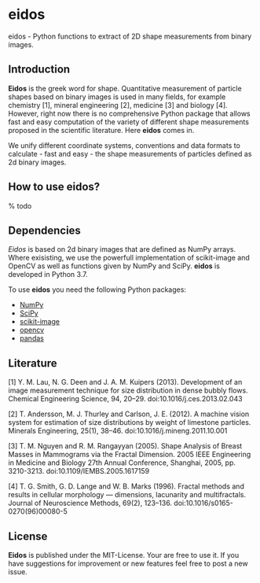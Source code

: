 # eidos
eidos - Python functions to extract of 2D shape measurements from binary images.

## Introduction
**Eidos** is the greek word for shape. Quantitative measurement of particle shapes based on binary images is used in many fields, for example chemistry [1], mineral engineering [2], medicine [3] and biology [4]. However, right now there is no comprehensive Python package that allows fast and easy computation of the variety of different shape measurements proposed in the scientific literature. Here **eidos** comes in.

We unify different coordinate systems, conventions and data formats to calculate - fast and easy - the shape measurements of particles defined as 2d binary images.

## How to use eidos?
% todo


## Dependencies

*Eidos* is based on 2d binary images that are defined as NumPy arrays. Where exisisting, we use the powerfull implementation of scikit-image and OpenCV as well as functions given by NumPy and SciPy. **eidos** is developed in Python 3.7.

To use **eidos** you need the following Python packages:
  * [NumPy](https://www.numpy.org/)
  * [SciPy](https://www.scipy.org/)
  * [scikit-image](https://www.scikit-image.org/)
  * [opencv](https://www.opencv.org/)
  * [pandas](https://www.pandas.pydata.org/)

## Literature

[1] Y. M. Lau, N. G. Deen and J. A. M. Kuipers (2013). Development of an image measurement technique for size distribution in dense bubbly flows. Chemical Engineering Science, 94, 20–29. doi:10.1016/j.ces.2013.02.043

[2] T. Andersson, M. J. Thurley and Carlson, J. E. (2012). A machine vision system for estimation of size distributions by weight of limestone particles. Minerals Engineering, 25(1), 38–46. doi:10.1016/j.mineng.2011.10.001

[3] T. M. Nguyen and R. M. Rangayyan (2005). Shape Analysis of Breast Masses in Mammograms via the Fractal Dimension. 2005 IEEE Engineering in Medicine and Biology 27th Annual Conference, Shanghai, 2005, pp. 3210-3213. doi:10.1109/IEMBS.2005.1617159

[4] T. G. Smith, G. D. Lange and W. B. Marks (1996). Fractal methods and results in cellular morphology — dimensions, lacunarity and multifractals. Journal of Neuroscience Methods, 69(2), 123–136. doi:10.1016/s0165-0270(96)00080-5

## License
**Eidos** is published under the MIT-License. Your are free to use it. If you have suggestions for improvement or new features feel free to post a new issue.
